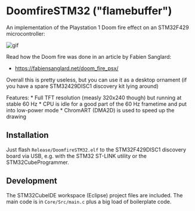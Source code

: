 DoomfireSTM32 ("flamebuffer")
=============================

An implementation of the Playstation 1 Doom fire effect on an STM32F429 microcontroller:

![gif](doc/example.gif?raw=1)

Read how the Doom fire was done in an article by Fabien Sanglard:

 * https://fabiensanglard.net/doom_fire_psx/

Overall this is pretty useless, but you can use it as a desktop ornament (if you
have a spare STM32429DISC1 discovery kit lying around) 

Features:
    * Full TFT resolution (measly 320x240 though) but running at stable 60 Hz
    * CPU is idle for a good part of the 60 Hz frametime and put into low-power mode
    * ChromART (DMA2D) is used to speed up the drawing

Installation
------------

Just flash `Release/DoomfireSTM32.elf` to the STM32F429DISC1 discovery board via
USB, e.g. with the STM32 ST-LINK utility or the STM32CubeProgrammer.

Development
-----------

The STM32CubeIDE workspace (Eclipse) project files are included.
The main code is in `Core/Src/main.c` plus a big load of boilerplate code.

